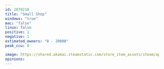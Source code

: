 ```yaml
---
id: 2070210
title: "Small Shop"
windows: "true"
mac: "false"
linux: false
positive: 1
negative: 1
estimated_owners: "0 - 20000"
peak_ccu: 0

image: https://shared.akamai.steamstatic.com/store_item_assets/steam/apps/2070210/header.jpg?t=1662011045
opinions:
---
```

